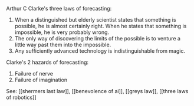 Arthur C Clarke's three laws of forecasting:

1.  When a distinguished but elderly scientist states that something is possible, he is almost certainly right. When he states that something is impossible, he is very probably wrong.
2.  The only way of discovering the limits of the possible is to venture a little way past them into the impossible.
3.  Any sufficiently advanced technology is indistinguishable from magic.

Clarke's 2 hazards of forecasting:

1.  Failure of nerve
2.  Failure of imagination

See: [[shermers last law]], [[benevolence of ai]], [[greys law]], [[three laws of robotics]]